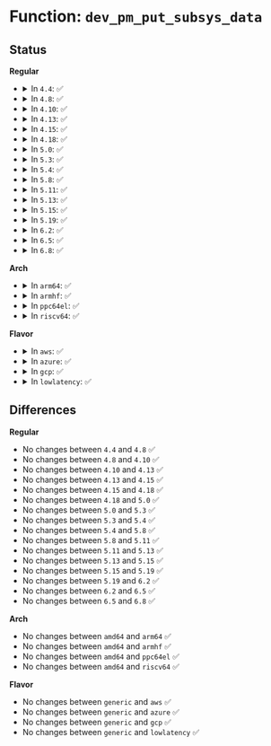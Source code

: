 # Function: <code>dev_pm_put_subsys_data</code>

## Status
<b>Regular</b>
<ul>
<li>
<details>
<summary>In <code>4.4</code>: ✅</summary>

```c
void dev_pm_put_subsys_data(struct device *dev);
```

**Collision:** Unique Global

**Inline:** No

**Transformation:** False

**Instances:**

```
In drivers/base/power/common.c (ffffffff81554a80)
Location: drivers/base/power/common.c:61
Inline: False
Direct callers:
  - drivers/base/power/clock_ops.c:pm_clk_destroy
```
**Symbols:**

```
ffffffff81554a80-ffffffff81554ae9: dev_pm_put_subsys_data (STB_GLOBAL)
```
</details>
</li>
<li>
<details>
<summary>In <code>4.8</code>: ✅</summary>

```c
void dev_pm_put_subsys_data(struct device *dev);
```

**Collision:** Unique Global

**Inline:** No

**Transformation:** False

**Instances:**

```
In drivers/base/power/common.c (ffffffff815a6ae0)
Location: drivers/base/power/common.c:63
Inline: False
Direct callers:
  - drivers/base/power/domain.c:__pm_genpd_add_device
  - drivers/base/power/domain.c:genpd_free_dev_data
  - drivers/base/power/clock_ops.c:pm_clk_destroy
```
**Symbols:**

```
ffffffff815a6ae0-ffffffff815a6b44: dev_pm_put_subsys_data (STB_GLOBAL)
```
</details>
</li>
<li>
<details>
<summary>In <code>4.10</code>: ✅</summary>

```c
void dev_pm_put_subsys_data(struct device *dev);
```

**Collision:** Unique Global

**Inline:** No

**Transformation:** False

**Instances:**

```
In drivers/base/power/common.c (ffffffff815d52a0)
Location: drivers/base/power/common.c:63
Inline: False
Direct callers:
  - drivers/base/power/domain.c:__pm_genpd_add_device
  - drivers/base/power/domain.c:genpd_free_dev_data
  - drivers/base/power/clock_ops.c:pm_clk_destroy
```
**Symbols:**

```
ffffffff815d52a0-ffffffff815d5304: dev_pm_put_subsys_data (STB_GLOBAL)
```
</details>
</li>
<li>
<details>
<summary>In <code>4.13</code>: ✅</summary>

```c
void dev_pm_put_subsys_data(struct device *dev);
```

**Collision:** Unique Global

**Inline:** No

**Transformation:** False

**Instances:**

```
In drivers/base/power/common.c (ffffffff815e9d50)
Location: drivers/base/power/common.c:63
Inline: False
Direct callers:
  - drivers/base/power/domain.c:__pm_genpd_add_device
  - drivers/base/power/domain.c:__pm_genpd_add_device
  - drivers/base/power/domain.c:genpd_free_dev_data
  - drivers/base/power/clock_ops.c:pm_clk_destroy
```
**Symbols:**

```
ffffffff815e9d50-ffffffff815e9db4: dev_pm_put_subsys_data (STB_GLOBAL)
```
</details>
</li>
<li>
<details>
<summary>In <code>4.15</code>: ✅</summary>

```c
void dev_pm_put_subsys_data(struct device *dev);
```

**Collision:** Unique Global

**Inline:** No

**Transformation:** False

**Instances:**

```
In drivers/base/power/common.c (ffffffff816510f0)
Location: drivers/base/power/common.c:63
Inline: False
Direct callers:
  - drivers/base/power/domain.c:__pm_genpd_add_device
  - drivers/base/power/domain.c:__pm_genpd_add_device
  - drivers/base/power/domain.c:genpd_free_dev_data
  - drivers/base/power/clock_ops.c:pm_clk_destroy
```
**Symbols:**

```
ffffffff816510f0-ffffffff81651154: dev_pm_put_subsys_data (STB_GLOBAL)
```
</details>
</li>
<li>
<details>
<summary>In <code>4.18</code>: ✅</summary>

```c
void dev_pm_put_subsys_data(struct device *dev);
```

**Collision:** Unique Global

**Inline:** No

**Transformation:** False

**Instances:**

```
In drivers/base/power/common.c (ffffffff8168c9b0)
Location: drivers/base/power/common.c:63
Inline: False
Direct callers:
  - drivers/base/power/domain.c:pm_genpd_add_device
  - drivers/base/power/domain.c:pm_genpd_add_device
  - drivers/base/power/domain.c:genpd_free_dev_data
  - drivers/base/power/clock_ops.c:pm_clk_destroy
```
**Symbols:**

```
ffffffff8168c9b0-ffffffff8168ca14: dev_pm_put_subsys_data (STB_GLOBAL)
```
</details>
</li>
<li>
<details>
<summary>In <code>5.0</code>: ✅</summary>

```c
void dev_pm_put_subsys_data(struct device *dev);
```

**Collision:** Unique Global

**Inline:** No

**Transformation:** False

**Instances:**

```
In drivers/base/power/common.c (ffffffff816acc00)
Location: drivers/base/power/common.c:63
Inline: False
Direct callers:
  - drivers/base/power/domain.c:pm_genpd_add_device
  - drivers/base/power/domain.c:pm_genpd_add_device
  - drivers/base/power/domain.c:genpd_free_dev_data
  - drivers/base/power/clock_ops.c:pm_clk_destroy
```
**Symbols:**

```
ffffffff816acc00-ffffffff816acc64: dev_pm_put_subsys_data (STB_GLOBAL)
```
</details>
</li>
<li>
<details>
<summary>In <code>5.3</code>: ✅</summary>

```c
void dev_pm_put_subsys_data(struct device *dev);
```

**Collision:** Unique Global

**Inline:** No

**Transformation:** False

**Instances:**

```
In drivers/base/power/common.c (ffffffff816e66c0)
Location: drivers/base/power/common.c:61
Inline: False
Direct callers:
  - drivers/base/power/domain.c:pm_genpd_add_device
  - drivers/base/power/domain.c:pm_genpd_add_device
  - drivers/base/power/domain.c:genpd_free_dev_data
  - drivers/base/power/clock_ops.c:pm_clk_destroy
```
**Symbols:**

```
ffffffff816e66c0-ffffffff816e6724: dev_pm_put_subsys_data (STB_GLOBAL)
```
</details>
</li>
<li>
<details>
<summary>In <code>5.4</code>: ✅</summary>

```c
void dev_pm_put_subsys_data(struct device *dev);
```

**Collision:** Unique Global

**Inline:** No

**Transformation:** False

**Instances:**

```
In drivers/base/power/common.c (ffffffff8170aa90)
Location: drivers/base/power/common.c:61
Inline: False
Direct callers:
  - drivers/base/power/domain.c:pm_genpd_add_device
  - drivers/base/power/domain.c:pm_genpd_add_device
  - drivers/base/power/domain.c:genpd_free_dev_data
  - drivers/base/power/clock_ops.c:pm_clk_destroy
```
**Symbols:**

```
ffffffff8170aa90-ffffffff8170aaf4: dev_pm_put_subsys_data (STB_GLOBAL)
```
</details>
</li>
<li>
<details>
<summary>In <code>5.8</code>: ✅</summary>

```c
void dev_pm_put_subsys_data(struct device *dev);
```

**Collision:** Unique Global

**Inline:** No

**Transformation:** False

**Instances:**

```
In drivers/base/power/common.c (ffffffff817c5aa0)
Location: drivers/base/power/common.c:61
Inline: False
Direct callers:
  - drivers/base/power/domain.c:genpd_remove_device
  - drivers/base/power/domain.c:genpd_add_device
  - drivers/base/power/domain.c:genpd_alloc_dev_data
  - drivers/base/power/clock_ops.c:pm_clk_destroy
```
**Symbols:**

```
ffffffff817c5aa0-ffffffff817c5b04: dev_pm_put_subsys_data (STB_GLOBAL)
```
</details>
</li>
<li>
<details>
<summary>In <code>5.11</code>: ✅</summary>

```c
void dev_pm_put_subsys_data(struct device *dev);
```

**Collision:** Unique Global

**Inline:** No

**Transformation:** False

**Instances:**

```
In drivers/base/power/common.c (ffffffff817da5b0)
Location: drivers/base/power/common.c:61
Inline: False
Direct callers:
  - drivers/base/power/domain.c:genpd_remove_device
  - drivers/base/power/domain.c:genpd_add_device
  - drivers/base/power/domain.c:genpd_alloc_dev_data
  - drivers/base/power/clock_ops.c:pm_clk_destroy
```
**Symbols:**

```
ffffffff817da5b0-ffffffff817da614: dev_pm_put_subsys_data (STB_GLOBAL)
```
</details>
</li>
<li>
<details>
<summary>In <code>5.13</code>: ✅</summary>

```c
void dev_pm_put_subsys_data(struct device *dev);
```

**Collision:** Unique Global

**Inline:** No

**Transformation:** False

**Instances:**

```
In drivers/base/power/common.c (ffffffff817be960)
Location: drivers/base/power/common.c:61
Inline: False
Direct callers:
  - drivers/base/power/domain.c:genpd_remove_device
  - drivers/base/power/domain.c:genpd_add_device
  - drivers/base/power/clock_ops.c:pm_clk_destroy
```
**Symbols:**

```
ffffffff817be960-ffffffff817be9c4: dev_pm_put_subsys_data (STB_GLOBAL)
```
</details>
</li>
<li>
<details>
<summary>In <code>5.15</code>: ✅</summary>

```c
void dev_pm_put_subsys_data(struct device *dev);
```

**Collision:** Unique Global

**Inline:** No

**Transformation:** False

**Instances:**

```
In drivers/base/power/common.c (ffffffff81848ce0)
Location: drivers/base/power/common.c:61
Inline: False
Direct callers:
  - drivers/base/power/domain.c:genpd_remove_device
  - drivers/base/power/domain.c:genpd_add_device
  - drivers/base/power/clock_ops.c:pm_clk_destroy
```
**Symbols:**

```
ffffffff81848ce0-ffffffff81848d44: dev_pm_put_subsys_data (STB_GLOBAL)
```
</details>
</li>
<li>
<details>
<summary>In <code>5.19</code>: ✅</summary>

```c
void dev_pm_put_subsys_data(struct device *dev);
```

**Collision:** Unique Global

**Inline:** No

**Transformation:** False

**Instances:**

```
In drivers/base/power/common.c (ffffffff8198daa0)
Location: drivers/base/power/common.c:61
Inline: False
Direct callers:
  - drivers/base/power/domain.c:genpd_remove_device
  - drivers/base/power/domain.c:genpd_add_device
  - drivers/base/power/domain.c:genpd_add_device
  - drivers/base/power/clock_ops.c:pm_clk_destroy
```
**Symbols:**

```
ffffffff8198daa0-ffffffff8198db08: dev_pm_put_subsys_data (STB_GLOBAL)
```
</details>
</li>
<li>
<details>
<summary>In <code>6.2</code>: ✅</summary>

```c
void dev_pm_put_subsys_data(struct device *dev);
```

**Collision:** Unique Global

**Inline:** No

**Transformation:** False

**Instances:**

```
In drivers/base/power/common.c (ffffffff81afd9a0)
Location: drivers/base/power/common.c:61
Inline: False
Direct callers:
  - drivers/base/power/domain.c:genpd_remove_device
  - drivers/base/power/domain.c:genpd_add_device
  - drivers/base/power/domain.c:genpd_add_device
  - drivers/base/power/clock_ops.c:pm_clk_destroy
```
**Symbols:**

```
ffffffff81afd9a0-ffffffff81afda08: dev_pm_put_subsys_data (STB_GLOBAL)
```
</details>
</li>
<li>
<details>
<summary>In <code>6.5</code>: ✅</summary>

```c
void dev_pm_put_subsys_data(struct device *dev);
```

**Collision:** Unique Global

**Inline:** No

**Transformation:** False

**Instances:**

```
In drivers/base/power/common.c (ffffffff81b4bd90)
Location: drivers/base/power/common.c:61
Inline: False
Direct callers:
  - drivers/base/power/domain.c:genpd_remove_device
  - drivers/base/power/domain.c:genpd_add_device
  - drivers/base/power/domain.c:genpd_add_device
  - drivers/base/power/clock_ops.c:pm_clk_destroy
```
**Symbols:**

```
ffffffff81b4bd90-ffffffff81b4bdf8: dev_pm_put_subsys_data (STB_GLOBAL)
```
</details>
</li>
<li>
<details>
<summary>In <code>6.8</code>: ✅</summary>

```c
void dev_pm_put_subsys_data(struct device *dev);
```

**Collision:** Unique Global

**Inline:** No

**Transformation:** False

**Instances:**

```
In drivers/base/power/common.c (ffffffff81ba41d0)
Location: drivers/base/power/common.c:61
Inline: False
Direct callers:
  - drivers/pmdomain/core.c:genpd_remove_device
  - drivers/pmdomain/core.c:genpd_add_device
  - drivers/pmdomain/core.c:genpd_add_device
  - drivers/base/power/clock_ops.c:pm_clk_destroy
```
**Symbols:**

```
ffffffff81ba41d0-ffffffff81ba4238: dev_pm_put_subsys_data (STB_GLOBAL)
```
</details>
</li>
</ul>
<b>Arch</b>
<ul>
<li>
<details>
<summary>In <code>arm64</code>: ✅</summary>

```c
void dev_pm_put_subsys_data(struct device *dev);
```

**Collision:** Unique Global

**Inline:** No

**Transformation:** False

**Instances:**

```
In drivers/base/power/common.c (ffff8000108f93e8)
Location: drivers/base/power/common.c:61
Inline: False
Direct callers:
  - drivers/base/power/domain.c:genpd_add_device
  - drivers/base/power/domain.c:genpd_add_device
  - drivers/base/power/domain.c:genpd_free_dev_data
  - drivers/base/power/clock_ops.c:pm_clk_destroy
```
**Symbols:**

```
ffff8000108f93e8-ffff8000108f94a8: dev_pm_put_subsys_data (STB_GLOBAL)
```
</details>
</li>
<li>
<details>
<summary>In <code>armhf</code>: ✅</summary>

```c
void dev_pm_put_subsys_data(struct device *dev);
```

**Collision:** Unique Global

**Inline:** No

**Transformation:** False

**Instances:**

```
In drivers/base/power/common.c (c09e4a38)
Location: drivers/base/power/common.c:61
Inline: False
Direct callers:
  - drivers/base/power/domain.c:genpd_add_device
  - drivers/base/power/domain.c:genpd_add_device
  - drivers/base/power/domain.c:genpd_free_dev_data
  - drivers/base/power/clock_ops.c:pm_clk_destroy
```
**Symbols:**

```
c09e4a38-c09e4ab0: dev_pm_put_subsys_data (STB_GLOBAL)
```
</details>
</li>
<li>
<details>
<summary>In <code>ppc64el</code>: ✅</summary>

```c
void dev_pm_put_subsys_data(struct device *dev);
```

**Collision:** Unique Global

**Inline:** No

**Transformation:** False

**Instances:**

```
In drivers/base/power/common.c (c0000000009955d0)
Location: drivers/base/power/common.c:61
Inline: False
Direct callers:
  - drivers/base/power/domain.c:genpd_add_device
  - drivers/base/power/domain.c:genpd_add_device
  - drivers/base/power/domain.c:genpd_free_dev_data
```
**Symbols:**

```
c0000000009955d0-c0000000009956b4: dev_pm_put_subsys_data (STB_GLOBAL)
```
</details>
</li>
<li>
<details>
<summary>In <code>riscv64</code>: ✅</summary>

```c
void dev_pm_put_subsys_data(struct device *dev);
```

**Collision:** Unique Global

**Inline:** No

**Transformation:** False

**Instances:**

```
In drivers/base/power/common.c (ffffffe000588e44)
Location: drivers/base/power/common.c:61
Inline: False
Direct callers:
  - drivers/base/power/domain.c:genpd_add_device
  - drivers/base/power/domain.c:genpd_add_device
  - drivers/base/power/domain.c:genpd_free_dev_data
  - drivers/base/power/clock_ops.c:pm_clk_destroy
```
**Symbols:**

```
ffffffe000588e44-ffffffe000588ed6: dev_pm_put_subsys_data (STB_GLOBAL)
```
</details>
</li>
</ul>
<b>Flavor</b>
<ul>
<li>
<details>
<summary>In <code>aws</code>: ✅</summary>

```c
void dev_pm_put_subsys_data(struct device *dev);
```

**Collision:** Unique Global

**Inline:** No

**Transformation:** False

**Instances:**

```
In drivers/base/power/common.c (ffffffff816d01e0)
Location: drivers/base/power/common.c:61
Inline: False
Direct callers:
  - drivers/base/power/domain.c:pm_genpd_add_device
  - drivers/base/power/domain.c:pm_genpd_add_device
  - drivers/base/power/domain.c:genpd_free_dev_data
  - drivers/base/power/clock_ops.c:pm_clk_destroy
```
**Symbols:**

```
ffffffff816d01e0-ffffffff816d0244: dev_pm_put_subsys_data (STB_GLOBAL)
```
</details>
</li>
<li>
<details>
<summary>In <code>azure</code>: ✅</summary>

```c
void dev_pm_put_subsys_data(struct device *dev);
```

**Collision:** Unique Global

**Inline:** No

**Transformation:** False

**Instances:**

```
In drivers/base/power/common.c (ffffffff816ab510)
Location: drivers/base/power/common.c:61
Inline: False
Direct callers:
  - drivers/base/power/domain.c:pm_genpd_add_device
  - drivers/base/power/domain.c:pm_genpd_add_device
  - drivers/base/power/domain.c:genpd_free_dev_data
  - drivers/base/power/clock_ops.c:pm_clk_destroy
```
**Symbols:**

```
ffffffff816ab510-ffffffff816ab56e: dev_pm_put_subsys_data (STB_GLOBAL)
```
</details>
</li>
<li>
<details>
<summary>In <code>gcp</code>: ✅</summary>

```c
void dev_pm_put_subsys_data(struct device *dev);
```

**Collision:** Unique Global

**Inline:** No

**Transformation:** False

**Instances:**

```
In drivers/base/power/common.c (ffffffff816fe750)
Location: drivers/base/power/common.c:61
Inline: False
Direct callers:
  - drivers/base/power/domain.c:pm_genpd_add_device
  - drivers/base/power/domain.c:pm_genpd_add_device
  - drivers/base/power/domain.c:genpd_free_dev_data
  - drivers/base/power/clock_ops.c:pm_clk_destroy
```
**Symbols:**

```
ffffffff816fe750-ffffffff816fe7b4: dev_pm_put_subsys_data (STB_GLOBAL)
```
</details>
</li>
<li>
<details>
<summary>In <code>lowlatency</code>: ✅</summary>

```c
void dev_pm_put_subsys_data(struct device *dev);
```

**Collision:** Unique Global

**Inline:** No

**Transformation:** False

**Instances:**

```
In drivers/base/power/common.c (ffffffff81718e70)
Location: drivers/base/power/common.c:61
Inline: False
Direct callers:
  - drivers/base/power/domain.c:pm_genpd_add_device
  - drivers/base/power/domain.c:pm_genpd_add_device
  - drivers/base/power/domain.c:genpd_free_dev_data
  - drivers/base/power/clock_ops.c:pm_clk_destroy
```
**Symbols:**

```
ffffffff81718e70-ffffffff81718ed0: dev_pm_put_subsys_data (STB_GLOBAL)
```
</details>
</li>
</ul>

## Differences
<b>Regular</b>
<ul>
<li>
No changes between <code>4.4</code> and <code>4.8</code> ✅
</li>
<li>
No changes between <code>4.8</code> and <code>4.10</code> ✅
</li>
<li>
No changes between <code>4.10</code> and <code>4.13</code> ✅
</li>
<li>
No changes between <code>4.13</code> and <code>4.15</code> ✅
</li>
<li>
No changes between <code>4.15</code> and <code>4.18</code> ✅
</li>
<li>
No changes between <code>4.18</code> and <code>5.0</code> ✅
</li>
<li>
No changes between <code>5.0</code> and <code>5.3</code> ✅
</li>
<li>
No changes between <code>5.3</code> and <code>5.4</code> ✅
</li>
<li>
No changes between <code>5.4</code> and <code>5.8</code> ✅
</li>
<li>
No changes between <code>5.8</code> and <code>5.11</code> ✅
</li>
<li>
No changes between <code>5.11</code> and <code>5.13</code> ✅
</li>
<li>
No changes between <code>5.13</code> and <code>5.15</code> ✅
</li>
<li>
No changes between <code>5.15</code> and <code>5.19</code> ✅
</li>
<li>
No changes between <code>5.19</code> and <code>6.2</code> ✅
</li>
<li>
No changes between <code>6.2</code> and <code>6.5</code> ✅
</li>
<li>
No changes between <code>6.5</code> and <code>6.8</code> ✅
</li>
</ul>
<b>Arch</b>
<ul>
<li>
No changes between <code>amd64</code> and <code>arm64</code> ✅
</li>
<li>
No changes between <code>amd64</code> and <code>armhf</code> ✅
</li>
<li>
No changes between <code>amd64</code> and <code>ppc64el</code> ✅
</li>
<li>
No changes between <code>amd64</code> and <code>riscv64</code> ✅
</li>
</ul>
<b>Flavor</b>
<ul>
<li>
No changes between <code>generic</code> and <code>aws</code> ✅
</li>
<li>
No changes between <code>generic</code> and <code>azure</code> ✅
</li>
<li>
No changes between <code>generic</code> and <code>gcp</code> ✅
</li>
<li>
No changes between <code>generic</code> and <code>lowlatency</code> ✅
</li>
</ul>
